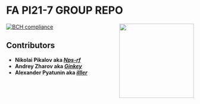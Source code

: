 # FA PI21-7 GROUP REPO
[![BCH compliance](https://bettercodehub.com/edge/badge/Nps-rf/FA?branch=master)](https://bettercodehub.com/)
<img src="https://sun9-60.userapi.com/impg/aIaonCuNjKcGDPbyJfo3Xk3RAByqjTOYDbxeWA/e3lckZWTxyU.jpg?size=2160x2160&quality=96&sign=7f90e7d792927c283a3cf1f5853550b1&type=album" align="right" width="200px"/>  

## Contributors
* **Nikolai Pikalov aka _[Nps-rf](https://github.com/Nps-rf)_**
* **Andrey Zharov aka _[Ginkey](https://github.com/GinKey)_**
* **Alexander Pyatunin aka _[illler](https://github.com/illler)_**

